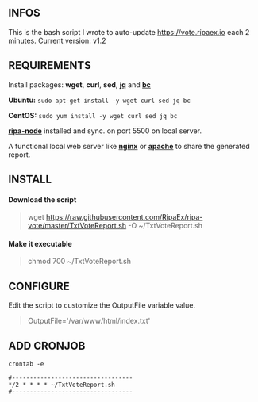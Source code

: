 ## **INFOS**
This is the bash script I wrote to auto-update https://vote.ripaex.io each 2 minutes.
Current version: v1.2

## **REQUIREMENTS**

Install packages: **wget**, **curl**, **sed**, **[jq](https://stedolan.github.io/jq/)** and **[bc](https://www.gnu.org/software/bc/manual/html_mono/bc.html)**

**Ubuntu:** `sudo apt-get install -y wget curl sed jq bc`

**CentOS:** `sudo yum install -y wget curl sed jq bc`

**[ripa-node](https://github.com/RipaEx/ripa-node)** installed and sync. on port 5500 on local server.

A functional local web server like **[nginx](https://www.nginx.com/)** or **[apache](http://httpd.apache.org/)**  to share the generated report.


## **INSTALL**

#### **Download the script**

> wget https://raw.githubusercontent.com/RipaEx/ripa-vote/master/TxtVoteReport.sh -O ~/TxtVoteReport.sh

#### **Make it executable**

> chmod 700 ~/TxtVoteReport.sh

## **CONFIGURE**

Edit the script to customize the OutputFile variable value.

> OutputFile='/var/www/html/index.txt'


## **ADD CRONJOB**

```
crontab -e

#----------------------------------
*/2 * * * * ~/TxtVoteReport.sh
#----------------------------------
```
